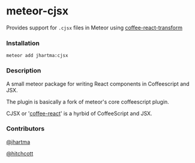 # meteor-cjsx

Provides support for `.cjsx` files in Meteor using [coffee-react-transform](https://github.com/jsdf/coffee-react-transform)

### Installation
```
meteor add jhartma:cjsx
```

### Description
A small meteor package for writing React components in Coffeescript and JSX.

The plugin is basically a fork of meteor's core coffeescript plugin.

CJSX or '[coffee-react](https://github.com/jsdf/coffee-react-transform)' is a hyrbid of CoffeeScript and JSX.

### Contributors
[@jhartma](https://github.com/jhartma)

[@hitchcott](https://github.com/hitchcott)
